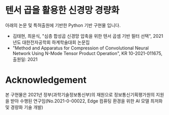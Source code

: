 # 텐서 곱을 활용한 신경망 경량화  
아래의 논문 및 특허출원에 기반한 Python 기반 구현물 입니다. 
- 김태현, 최윤식, "심층 합성곱 신경망 압축을 위한 텐서 곱셈 기반 필터 선택", 2021년도 대한전자공학회 하계학술대회 논문집
- "Method and Apparatus for Compression of Convolutional Neural Network Using N-Mode Tensor Product Operation", KR 10-2021-011675, 출원일: 2021 

# Acknowledgement
본 구현물은 2021년 정부(과학기술정보통신부)의 재원으로 정보통신기획평가원의 지원을 받아 수행된 연구임(No.2021-0-00022, Edge 컴퓨팅 환경을 위한 AI 모델 최저화 및 경량화 기술 개발)
